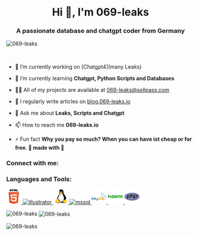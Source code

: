 <h1 align="center">Hi 💪, I'm 069-leaks</h1>
<h3 align="center">A passionate database and chatgpt coder from Germany</h3>

<p align="left"> <img src="https://komarev.com/ghpvc/?username=069-leaks&label=Profile%20views&color=ff6a00&style=plastic" alt="069-leaks" /> </p>

<p align="left"> <a href="https://twitter.com/" target="blank"><img src="https://img.shields.io/twitter/follow/?logo=twitter&style=for-the-badge" alt="" /></a> </p>

- 🔭 I’m currently working on [Chatgpt4](many Leaks)

- 🌱 I’m currently learning **Chatgpt, Python Scripts and Databases**

- 👨‍💻 All of my projects are available at [069-leaks@sellpass.com](069-leaks@sellpass.com)

- 📝 I regularly write articles on [blog.069-leaks.io](blog.069-leaks.io)

- 💬 Ask me about **Leaks, Scripts and Chatgpt**

- 📫 How to reach me **069-leaks.io**

- ⚡ Fun fact **Why you pay so much? When you can have ist cheap or for free. 💸 made with 🖤**

<h3 align="left">Connect with me:</h3>
<p align="left">
</p>

<h3 align="left">Languages and Tools:</h3>
<p align="left"> <a href="https://www.w3.org/html/" target="_blank" rel="noreferrer"> <img src="https://raw.githubusercontent.com/devicons/devicon/master/icons/html5/html5-original-wordmark.svg" alt="html5" width="40" height="40"/> </a> <a href="https://www.adobe.com/in/products/illustrator.html" target="_blank" rel="noreferrer"> <img src="https://www.vectorlogo.zone/logos/adobe_illustrator/adobe_illustrator-icon.svg" alt="illustrator" width="40" height="40"/> </a> <a href="https://www.linux.org/" target="_blank" rel="noreferrer"> <img src="https://raw.githubusercontent.com/devicons/devicon/master/icons/linux/linux-original.svg" alt="linux" width="40" height="40"/> </a> <a href="https://www.microsoft.com/en-us/sql-server" target="_blank" rel="noreferrer"> <img src="https://www.svgrepo.com/show/303229/microsoft-sql-server-logo.svg" alt="mssql" width="40" height="40"/> </a> <a href="https://www.mysql.com/" target="_blank" rel="noreferrer"> <img src="https://raw.githubusercontent.com/devicons/devicon/master/icons/mysql/mysql-original-wordmark.svg" alt="mysql" width="40" height="40"/> </a> <a href="https://www.nginx.com" target="_blank" rel="noreferrer"> <img src="https://raw.githubusercontent.com/devicons/devicon/master/icons/nginx/nginx-original.svg" alt="nginx" width="40" height="40"/> </a> <a href="https://www.php.net" target="_blank" rel="noreferrer"> <img src="https://raw.githubusercontent.com/devicons/devicon/master/icons/php/php-original.svg" alt="php" width="40" height="40"/> </a> </p>

<p><img align="left" src="https://github-readme-stats.vercel.app/api/top-langs?username=069-leaks&show_icons=true&theme=dark&text_color=ff6a00&locale=en&layout=compact" alt="069-leaks" /></p>

<p>&nbsp;<img align="center" src="https://github-readme-stats.vercel.app/api?username=069-leaks&show_icons=true&locale=en" alt="069-leaks" /></p>

<p><img align="center" src="https://github-readme-streak-stats.herokuapp.com/?user=069-leaks&theme=dark" alt="069-leaks" /></p>
